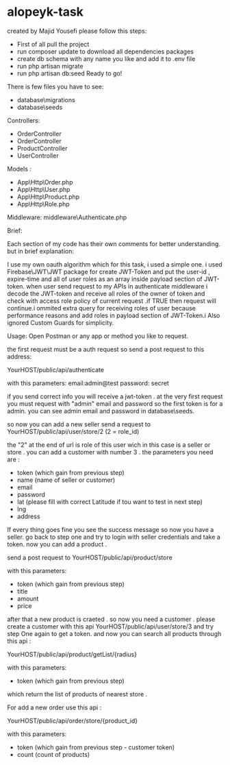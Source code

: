 # alopeyk-task
 created by Majid Yousefi 
 please follow this steps:
 - First of all pull the project
 - run composer update to download all dependencies packages
 - create db schema with any name you like and add it to .env file
 - run php artisan migrate
 - run php artisan db:seed
 Ready to go!
 
There is few files you have to see: 
- database\migrations 
- database\seeds

Controllers:
- OrderController
- OrderController
- ProductController
- UserController

Models : 
- App\Http\Order.php
- App\Http\User.php
- App\Http\Product.php
- App\Http\Role.php

Middleware:
 middleware\Authenticate.php
 
Brief:

Each section of my code has their own comments for better understanding.
but in brief explanation:

I use my own oauth algorithm which for this task, i used a simple one.
i used Firebase\JWT\JWT package for create JWT-Token and put the user-id , expire-time and all of user roles as an array inside payload section of JWT-token.
when user send request to my APIs in authenticate middleware  i decode the JWT-token and receive all roles of the owner of token and check with access role policy of current request .if TRUE then request will continue.i ommited extra query for receiving roles of user because  performance reasons and add roles in payload section of JWT-Token.i Also ignored Custom Guards for simplicity.


Usage:
Open Postman or any app or method you like to request.

the first request must be a auth request so send a post request to this address:

YourHOST/public/api/authenticate

with this parameters:
email:admin@test
password: secret

if you send correct info you will receive a jwt-token . at the very first request you must request with "admin" email and password so the first token is for a admin. you can see admin email and password in database\seeds.

so now you can add a new seller send a request to
YourHOST/public/api/user/store/2 (2 = role_id)

the "2" at the end of url is role of this user wich in this case is a seller or store . you can add a customer with number 3 .
the parameters you need are :
 - token (which gain from previous step)
 - name  (name of seller or customer)
 - email
 - password
 - lat (please fill with correct Latitude if tou want to test in next step)
 - lng
 - address
 
 If every thing goes fine you see the success message
 so now you have a seller.  go back to step one and try to login with seller credentials and take a token.
 now you can add a product .
 
 send a post request to YourHOST/public/api/product/store
 
 with this parameters:
 
  - token (which gain from previous step)
  - title
  - amount 
  - price
  
  after that a new product is craeted .
  so now you need a customer . please create a customer with this api YourHOST/public/api/user/store/3
  and try step One again to get a token.
  and now you can search all products through this api :
  
  YourHOST/public/api/product/getList/{radius}
  
  with this parameters:
  
  - token (which gain from previous step)
  
  which return the list of products of nearest store .
  
For add a new order use this api :

  YourHOST/public/api/order/store/{product_id}
  
   with this parameters: 
  - token (which gain from previous step - customer token)
  - count (count of products)


